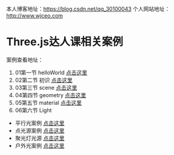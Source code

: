 本人博客地址：https://blog.csdn.net/qq_30100043
个人网站地址：http://www.wjceo.com

# Three.js达人课相关案例

案例查看地址：

1. 01第一节 helloWorld [点击这里](https://johnson2heng.github.io/GitChat-Three.js/01%E7%AC%AC%E4%B8%80%E8%8A%82%20helloWorld/index.html)
2. 02第二节 初识 [点击这里](https://johnson2heng.github.io/GitChat-Three.js/02%E7%AC%AC%E4%BA%8C%E8%8A%82%20%E5%88%9D%E8%AF%86/index.html)
3. 03第三节 scene [点击这里](https://johnson2heng.github.io/GitChat-Three.js/03%E7%AC%AC%E4%B8%89%E8%8A%82%20scene/index.html)
4. 04第四节 geometry [点击这里](https://johnson2heng.github.io/GitChat-Three.js/04%E7%AC%AC%E5%9B%9B%E8%8A%82%20geometry/index.html)
5. 05第五节 material [点击这里](https://johnson2heng.github.io/GitChat-Three.js/05%E7%AC%AC%E4%BA%94%E8%8A%82%20material/index.html)
6. 06第六节 Light
- 平行光案例 [点击这里](https://johnson2heng.github.io/GitChat-Three.js/06%E7%AC%AC%E5%85%AD%E8%8A%82%20Light/directionalLight.html)
- 点光源案例 [点击这里](https://johnson2heng.github.io/GitChat-Three.js/06%E7%AC%AC%E5%85%AD%E8%8A%82%20Light/pointLight.html)
- 聚光灯光源 [点击这里](https://johnson2heng.github.io/GitChat-Three.js/06%E7%AC%AC%E5%85%AD%E8%8A%82%20Light/spotLight.html)
- 户外光案例 [点击这里](https://johnson2heng.github.io/GitChat-Three.js/06%E7%AC%AC%E5%85%AD%E8%8A%82%20Light/hemisphereLight.html)
